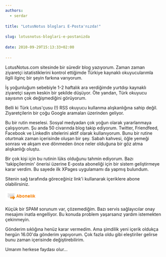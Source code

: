 ```yaml
---
authors:
  - serdar

title: "LotusNotus blogları E-Posta'nızda!"

slug: lotusnotus-bloglari-e-postanizda

date: 2010-09-29T15:13:33+02:00

---
```


LotusNotus.com sitesinde bir süredir blog yazıyorum. Zaman zaman ziyaretçi istatistiklerini kontrol ettiğimde Türkiye kaynaklı okuyucularımla ilgili ilginç bir şeyin farkına varıyorum.

İş yoğunluğum sebebiyle 1-2 haftalık ara verdiğimde yurtdışı kaynaklı ziyaretçi sayım keskin bir şekilde düşüyor. Öte yandan, Türk okuyucu sayısının çok değişmediğini görüyorum.

Belli ki Türk Lotus'çusu (!) RSS okuyucu kullanma alışkanlığına sahip değil. Ziyaretçilerin bir çoğu Google aramaları üzerinden geliyor.
<!-- more -->
Bu bir rutin meselesi. Sosyal medyadan çok yoğun olarak yararlanmaya çalışıyorum. Şu anda 50 civarında blog takip ediyorum. Twitter, Friendfeed, Facebook ve LinkedIn sitelerini aktif olarak kullanıyorum. Bunu bir rutine oturtmak zaman içerisinde oluşan bir şey. Sabah kahvesi, öğle yemeği sonrası ve akşam eve dönmeden önce neler olduğuna bir göz atma alışkanlığı oluştu.

Bir çok kişi için bu rutinin lüks olduğunu tahmin ediyorum. Bazı 'takipçilerimin' önerisi üzerine E-posta aboneliği için bir sistem geliştirmeye karar verdim. Bu sayede ilk XPages uygulamamı da yapmış bulundum.

Sitenin sağ tarafında göreceğiniz link'i kullanarak içeriklere abone olabilirsiniz.

![Image:LotusNotus blogları E-Posta’nızda!](../../images/imported/lotusnotus-bloglari-e-postanizda-M2.gif)

Küçük bir SPAM sorunum var, çözemediğim. Bazı servis sağlayıcılar onay mesajımı inatla engelliyor. Bu konuda problem yaşarsanız yardım istemekten çekinmeyin.

Gönderim sıklığına henüz karar vermedim. Ama şimdilik yeni içerik oldukça hergün 16.00'da gönderim yapıyorum. Çok fazla oldu gibi eleştiriler gelirse bunu zaman içerisinde değiştirebilirim.

Umarım herkese faydası olur...
